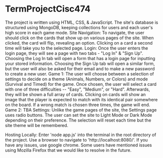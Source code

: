 # TermProjectCisc474

The project is written using HTML, CSS, & JavaScript. The site's database is structured using MongoDB, keeping collections for users and each user's high score in each game mode.
Site Navigation:
To navigate, the user should click on the cards that show up on various pages of the site. When clicked, the card will flip, revealing an option. Clicking on a card a second time will take you to the selected page. 
Login:
Once the user enters the login page, they will see a page with two tabs - "Log In" & "Sign Up". Choosing the Log In tab will open a form that has a login page for inputting your stored information.
Choosing the Sign Up tab will open a similar form, but the user will also be asked for their email and to make a new password to create a new user.
Game 1:
The user will choose between a selection of settings to decide on a theme (Animals, Numbers, or Colors) and mode (Survival and Timed) for the game. Once chosen, the user will select a card with one of three difficulties -- "Easy", "Medium", or "Hard".
Afterwards, they will be shown a full array of cards. Clicking on cards will show an image that the player is expected to match with its identical pair somewhere on the board. If a wrong match is chosen three times, the game will end.
Game 2:
TBA
Settings:
Unlike the game pages of the site, the Settings page uses radio buttons. The user can set the site to Light Mode or Dark Mode depending on their preference. The selection will reset each time but the site theme will be remembered.

Hosting Locally:
Enter 'node app.js' into the terminal in the root directory of the project. Use a browser to navigate to 'http://localhost:8080/'. If you have any issues, use google chrome. Some users have mentioned issues using Mozilla Firefox that we would like to resolve in the future.